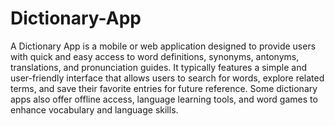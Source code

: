# Dictionary-App


A Dictionary App is a mobile or web application designed to provide users with quick and easy access to word definitions, synonyms, antonyms, translations, and pronunciation guides. It typically features a simple and user-friendly interface that allows users to search for words, explore related terms, and save their favorite entries for future reference. Some dictionary apps also offer offline access, language learning tools, and word games to enhance vocabulary and language skills.
